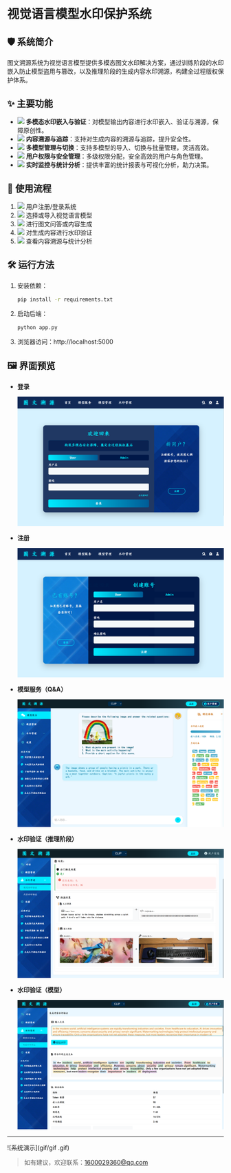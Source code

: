 # 视觉语言模型水印保护系统

## 🛡️ 系统简介

图文溯源系统为视觉语言模型提供多模态图文水印解决方案，通过训练阶段的水印嵌入防止模型盗用与篡改，以及推理阶段的生成内容水印溯源，构建全过程版权保护体系。

## ✨ 主要功能

- <img src="https://cdn.jsdelivr.net/npm/@fortawesome/fontawesome-free/svgs/solid/lock.svg" width="18"/> **多模态水印嵌入与验证**：对模型输出内容进行水印嵌入、验证与溯源，保障原创性。
- <img src="https://cdn.jsdelivr.net/npm/@fortawesome/fontawesome-free/svgs/solid/search.svg" width="18"/> **内容溯源与追踪**：支持对生成内容的溯源与追踪，提升安全性。
- <img src="https://cdn.jsdelivr.net/npm/@fortawesome/fontawesome-free/svgs/solid/cogs.svg" width="18"/> **多模型管理与切换**：支持多模型的导入、切换与批量管理，灵活高效。
- <img src="https://cdn.jsdelivr.net/npm/@fortawesome/fontawesome-free/svgs/solid/user-shield.svg" width="18"/> **用户权限与安全管理**：多级权限分配，安全高效的用户与角色管理。
- <img src="https://cdn.jsdelivr.net/npm/@fortawesome/fontawesome-free/svgs/solid/chart-line.svg" width="18"/> **实时监控与统计分析**：提供丰富的统计报表与可视化分析，助力决策。

## 🚀 使用流程

1. <img src="https://cdn.jsdelivr.net/npm/@fortawesome/fontawesome-free/svgs/solid/sign-in-alt.svg" width="16"/> 用户注册/登录系统
2. <img src="https://cdn.jsdelivr.net/npm/@fortawesome/fontawesome-free/svgs/solid/cube.svg" width="16"/> 选择或导入视觉语言模型
3. <img src="https://cdn.jsdelivr.net/npm/@fortawesome/fontawesome-free/svgs/solid/image.svg" width="16"/> 进行图文问答或内容生成
4. <img src="https://cdn.jsdelivr.net/npm/@fortawesome/fontawesome-free/svgs/solid/stamp.svg" width="16"/> 对生成内容进行水印验证
5. <img src="https://cdn.jsdelivr.net/npm/@fortawesome/fontawesome-free/svgs/solid/search.svg" width="16"/> 查看内容溯源与统计分析

## 🛠️ 运行方法

1. 安装依赖：
   ```bash
   pip install -r requirements.txt
   ```
2. 启动后端：
   ```bash
   python app.py
   ```
3. 浏览器访问：http://localhost:5000

## 🖼️ 界面预览

- <b>登录</b>

  ![登录](image/图文溯源_登录.png)

- <b>注册</b>

  ![注册](image/图文溯源_注册.png)

- <b>模型服务（Q&A）</b>

  ![模型服务](image/图文溯源_模型服务.png)

- <b>水印验证（推理阶段）</b>

  ![推理水印](image/图文溯源_模型保护.png)

- <b>水印验证（模型）</b>

  ![模型水印](image/图文溯源_内容保护.png)

---

![系统演示](gif/gif .gif)

> 如有建议，欢迎联系：1600029360@qq.com
